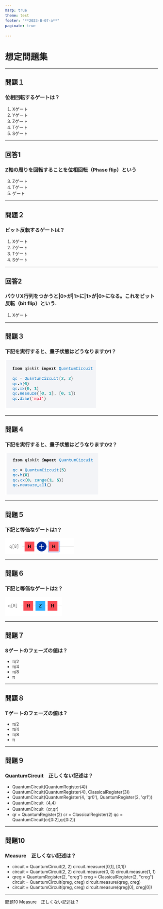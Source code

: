 ```yaml
---
marp: true
theme: test
footer: "**2023-B-07-a**"
paginate: true 

---
```

<!--
class: title
_backgroundColor: orange
-->

# 想定問題集

---
<!--
class: slides
-->

## 問題１

### 位相回転するゲートは？

1. Xゲート
2. Yゲート
3. Zゲート
4. Tゲート
5. Sゲート

---

## 回答1

### Z軸の周りを回転することを位相回転（Phase flip）という

3. Zゲート
4. Tゲート
5. ゲート

---

## 問題２

### ビット反転するゲートは？

1. Xゲート
2. Zゲート
3. Tゲート
4. Sゲート

---
## 回答2

### パウリX行列をつかうと|0>が|1>に|1>が|0>になる。これをビット反転（bit flip）という.

1. Xゲート

---
## 問題３

### 下記を実行すると、量子状態はどうなりますか1？

![100%](./image/3.png)

---

## 問題４

### 下記を実行すると、量子状態はどうなりますか2？

![100%](./image/4.png)

---

## 問題５

### 下記と等価なゲートは1？

![100%](./image/5.png)

---

## 問題６

### 下記と等価なゲートは2？

![100%](./image/6.png)

---

## 問題７

### Sゲートのフェーズの値は？

- π/2
- π/4
- π/8
- π

---

## 問題８

### Tゲートのフェーズの値は？

- π/2
- π/4
- π/8
- π

---

## 問題９

### QuantumCircuit　正しくない記述は？

- QuantumCircuit(QuantumRegister(4))
- QuantumCircuit(QuantumRegister(4), ClassicalRegister(3))
- QuantumCircuit(QuantumRegister(4, 'qr0'), QuantumRegister(2, 'qr1'))
- QuantumCircuit（4,4)
- QuantumCircuit（cr,qr)
- qr = QuantumRegister(2)
  cr = ClassicalRegister(2)
  qc = QuantumCircuit(cr[0:2],qr[0:2])

---

## 問題10

### Measure　正しくない記述は？

- circuit = QuantumCircuit(2, 2)
  circuit.measure([0,1], [0,1])
- circuit = QuantumCircuit(2, 2)
  circuit.measure(0, 0)
  circuit.measure(1, 1)
- qreg = QuantumRegister(2, "qreg")
  creg = ClassicalRegister(2, "creg")
  circuit = QuantumCircuit(qreg, creg)
  circuit.measure(qreg, creg)
- circuit = QuantumCircuit(qreg, creg)
  circuit.measure(qreg[0], creg[0])

---
問題10 Measure　正しくない記述は？
